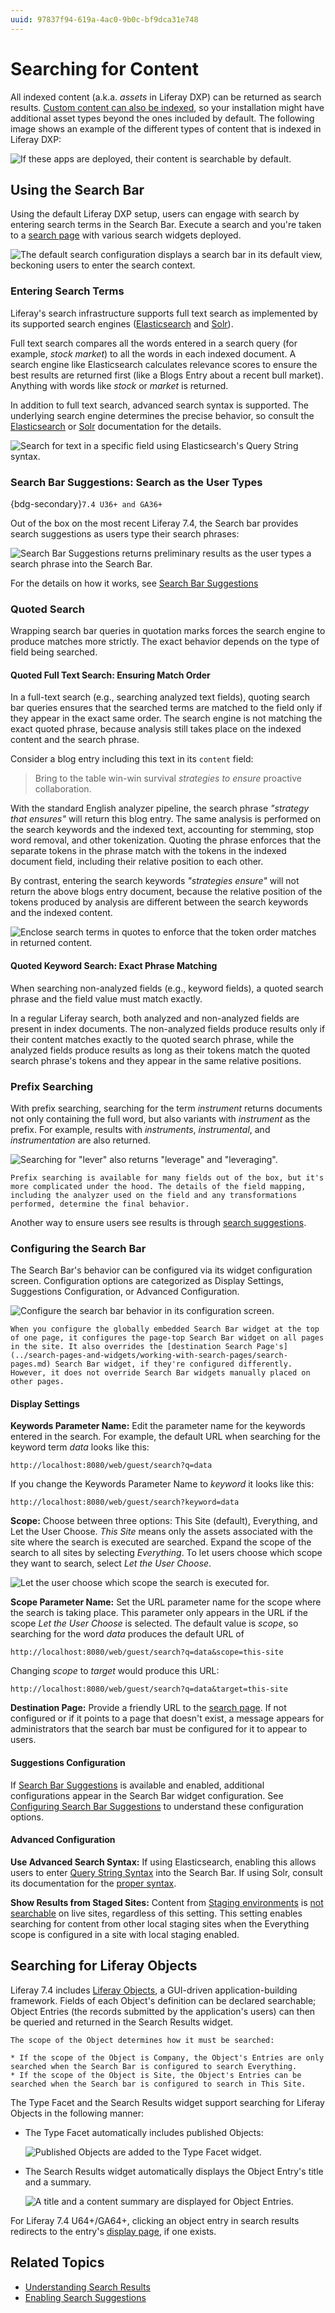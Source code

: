 ```yaml
---
uuid: 97837f94-619a-4ac0-9b0c-bf9dca31e748
---
```

# Searching for Content

All indexed content (a.k.a. _assets_ in Liferay DXP) can be returned as search results. [Custom content can also be indexed](https://help.liferay.com/hc/en-us/articles/360032260612-Model-Entity-Indexing-Framework), so your installation might have additional asset types beyond the ones included by default. The following image shows an example of the different types of content that is indexed in Liferay DXP:

![If these apps are deployed, their content is searchable by default.](./searching-for-content/images/08.png)

## Using the Search Bar

Using the default Liferay DXP setup, users can engage with search by entering search terms in the Search Bar. Execute a search and you're taken to a [search page](../search-pages-and-widgets/working-with-search-pages/search-pages.md) with various search widgets deployed.

![The default search configuration displays a search bar in its default view, beckoning users to enter the search context.](./searching-for-content/images/01.png)

### Entering Search Terms

Liferay's search infrastructure supports full text search as implemented by its supported search engines ([Elasticsearch](https://www.elastic.co/guide/en/elasticsearch/reference/current/full-text-queries.html) and [Solr](http://lucene.apache.org/solr/features.html)).

Full text search compares all the words entered in a search query (for example, *stock market*) to all the words in each indexed document. A search engine like Elasticsearch calculates relevance scores to ensure the best results are returned first (like a Blogs Entry about a recent bull market). Anything with words like *stock* or *market* is returned.

In addition to full text search, advanced search syntax is supported. The underlying search engine determines the precise behavior, so consult the [Elasticsearch](https://www.elastic.co/guide/en/elasticsearch/reference/7.6/query-dsl-simple-query-string-query.html) or [Solr](https://lucene.apache.org/solr/guide/7_0/query-syntax-and-parsing.html) documentation for the details.

![Search for text in a specific field using Elasticsearch's Query String syntax.](./searching-for-content/images/02.png)

### Search Bar Suggestions: Search as the User Types

{bdg-secondary}`7.4 U36+ and GA36+`

Out of the box on the most recent Liferay 7.4, the Search bar provides search suggestions as users type their search phrases:

![Search Bar Suggestions returns preliminary results as the user types a search phrase into the Search Bar.](./searching-for-content/images/11.png)

For the details on how it works, see [Search Bar Suggestions](../search-pages-and-widgets/search-bar-suggestions.md)

### Quoted Search

Wrapping search bar queries in quotation marks forces the search engine to produce matches more strictly. The exact behavior depends on the type of field being searched.

#### Quoted Full Text Search: Ensuring Match Order

In a full-text search (e.g., searching analyzed text fields), quoting search bar queries ensures that the searched terms are matched to the field only if they appear in the exact same order. The search engine is not matching the exact quoted phrase, because analysis still takes place on the indexed content and the search phrase.

Consider a blog entry including this text in its `content` field:

> Bring to the table win-win survival _strategies to ensure_ proactive collaboration.

With the standard English analyzer pipeline, the search phrase _"strategy that ensures"_ will return this blog entry. The same analysis is performed on the search keywords and the indexed text, accounting for stemming, stop word removal, and other tokenization. Quoting the phrase enforces that the separate tokens in the phrase match with the tokens in the indexed document field, including their relative position to each other.

By contrast, entering the search keywords _"strategies ensure"_ will not return the above blogs entry document, because the relative position of the tokens produced by analysis are different between the search keywords and the indexed content.

![Enclose search terms in quotes to enforce that the token order matches in returned content.](./searching-for-content/images/04.png)

#### Quoted Keyword Search: Exact Phrase Matching

When searching non-analyzed fields (e.g., keyword fields), a quoted search phrase and the field value must match exactly.

In a regular Liferay search, both analyzed and non-analyzed fields are present in index documents. The non-analyzed fields produce results only if their content matches exactly to the quoted search phrase, while the analyzed fields produce results as long as their tokens match the quoted search phrase's tokens and they appear in the same relative positions.

### Prefix Searching

With prefix searching, searching for the term *instrument* returns documents not only containing the full word, but also variants with *instrument* as the prefix. For example, results with *instruments*, *instrumental*, and *instrumentation* are also returned.

![Searching for "lever" also returns "leverage" and "leveraging".](./searching-for-content/images/03.png)

```{note}
Prefix searching is available for many fields out of the box, but it's more complicated under the hood. The details of the field mapping, including the analyzer used on the field and any transformations performed, determine the final behavior.
```

Another way to ensure users see results is through [search suggestions](../search-pages-and-widgets/search-results/enabling-search-suggestions.md).

### Configuring the Search Bar

The Search Bar's behavior can be configured via its widget configuration screen. Configuration options are categorized as Display Settings, Suggestions Configuration, or Advanced Configuration.

![Configure the search bar behavior in its configuration screen.](./searching-for-content/images/05.png)

```{note}
When you configure the globally embedded Search Bar widget at the top of one page, it configures the page-top Search Bar widget on all pages in the site. It also overrides the [destination Search Page's](../search-pages-and-widgets/working-with-search-pages/search-pages.md) Search Bar widget, if they're configured differently. However, it does not override Search Bar widgets manually placed on other pages.
```

#### Display Settings

**Keywords Parameter Name:** Edit the parameter name for the keywords entered in the search. For example, the default URL when searching for the keyword term _data_ looks like this:

```
http://localhost:8080/web/guest/search?q=data
```

If you change the Keywords Parameter Name to _keyword_ it looks like this:

```
http://localhost:8080/web/guest/search?keyword=data
```

**Scope:** Choose between three options: This Site (default), Everything, and Let the User Choose. *This Site* means only the assets associated with the site where the search is executed are searched. Expand the scope of the search to all sites by selecting *Everything*. To let users choose which scope they want to search, select *Let the User Choose*.

![Let the user choose which scope the search is executed for.](./searching-for-content/images/06.png)

**Scope Parameter Name:** Set the URL parameter name for the scope where the search is taking place. This parameter only appears in the URL if the scope _Let the User Choose_ is selected. The default value is _scope_, so searching for the word _data_ produces the default URL of

```
http://localhost:8080/web/guest/search?q=data&scope=this-site
```

Changing _scope_ to _target_ would produce this URL:

```
http://localhost:8080/web/guest/search?q=data&target=this-site
```

**Destination Page:** Provide a friendly URL to the [search page](../search-pages-and-widgets/working-with-search-pages/search-pages.md). If not configured or if it points to a page that doesn't exist, a message appears for administrators that the search bar must be configured for it to appear to users.

#### Suggestions Configuration

If [Search Bar Suggestions](../search-pages-and-widgets/search-bar-suggestions.md) is available and enabled, additional configurations appear in the Search Bar widget configuration. See [Configuring Search Bar Suggestions](../search-pages-and-widgets/search-bar-suggestions/configuring-search-bar-suggestions.md) to understand these configuration options.

#### Advanced Configuration

**Use Advanced Search Syntax:** If using Elasticsearch, enabling this allows users to enter [Query String Syntax](https://www.elastic.co/guide/en/elasticsearch/reference/7.6/query-dsl-simple-query-string-query.html) into the Search Bar. If using Solr, consult its documentation for the [proper syntax](https://lucene.apache.org/solr/guide/7_0/query-syntax-and-parsing.html).

**Show Results from Staged Sites:** Content from [Staging environments](../../site-building/publishing-tools/staging.md) is [not searchable](../search-pages-and-widgets/search-results/search-results-behavior.md#search-and-staging) on live sites, regardless of this setting. This setting enables searching for content from other local staging sites when the Everything scope is configured in a site with local staging enabled.

## Searching for Liferay Objects

Liferay 7.4 includes [Liferay Objects](../../building-applications/objects.md), a GUI-driven application-building framework. Fields of each Object's definition can be declared searchable; Object Entries (the records submitted by the application's users) can then be queried and returned in the Search Results widget. 

```{important}
The scope of the Object determines how it must be searched:

* If the scope of the Object is Company, the Object's Entries are only searched when the Search Bar is configured to search Everything.
* If the scope of the Object is Site, the Object's Entries can be searched when the Search bar is configured to search in This Site.
```

The Type Facet and the Search Results widget support searching for Liferay Objects in the following manner:

* The Type Facet automatically includes published Objects: 

   ![Published Objects are added to the Type Facet widget.](./searching-for-content/images/09.png)

* The Search Results widget automatically displays the Object Entry's title and a summary.

   ![A title and a content summary are displayed for Object Entries.](./searching-for-content/images/10.png)

For Liferay 7.4 U64+/GA64+, clicking an object entry in search results redirects to the entry's [display page](../../building-applications/objects/displaying-object-entries.md#creating-display-page-templates-for-objects), if one exists.

## Related Topics

* [Understanding Search Results](../search-pages-and-widgets/search-results/search-results-behavior.md)
* [Enabling Search Suggestions](../search-pages-and-widgets/search-results/enabling-search-suggestions.md)

